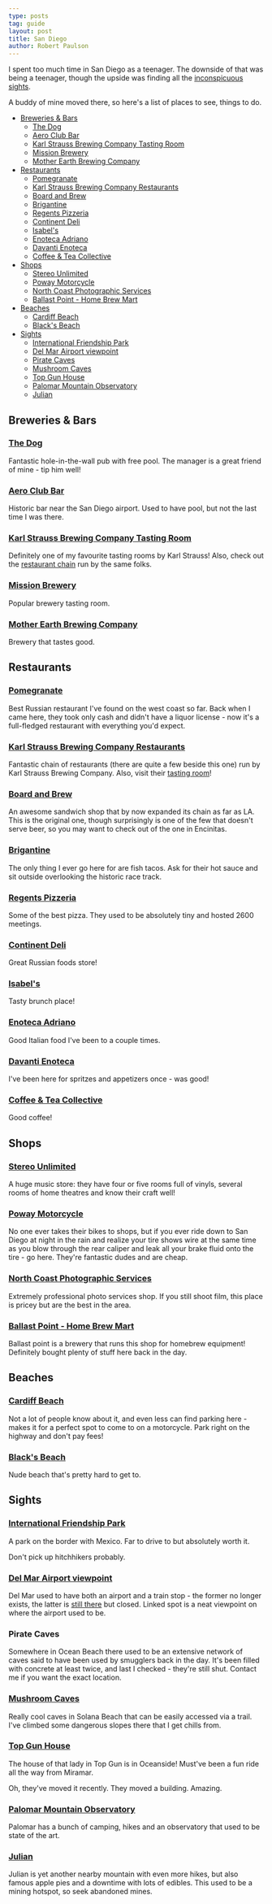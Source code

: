 ```yaml
---
type: posts
tag: guide
layout: post
title: San Diego
author: Robert Paulson
---
```

I spent too much time in San Diego as a teenager. The downside of that was being a teenager, though the upside was finding all the [inconspicuous sights](#sights).

A buddy of mine moved there, so here's a list of places to see, things to do.

<!-- toc -->

- [Breweries & Bars](#breweries--bars)
    * [The Dog](#the-dog)
    * [Aero Club Bar](#aero-club-bar)
    * [Karl Strauss Brewing Company Tasting Room](#karl-strauss-brewing-company-tasting-room)
    * [Mission Brewery](#mission-brewery)
    * [Mother Earth Brewing Company](#mother-earth-brewing-company)
- [Restaurants](#restaurants)
    * [Pomegranate](#pomegranate)
    * [Karl Strauss Brewing Company Restaurants](#karl-strauss-brewing-company-restaurants)
    * [Board and Brew](#board-and-brew)
    * [Brigantine](#brigantine)
    * [Regents Pizzeria](#regents-pizzeria)
    * [Continent Deli](#continent-deli)
    * [Isabel's](#isabels)
    * [Enoteca Adriano](#enoteca-adriano)
    * [Davanti Enoteca](#davanti-enoteca)
    * [Coffee & Tea Collective](#coffee--tea-collective)
- [Shops](#shops)
    * [Stereo Unlimited](#stereo-unlimited)
    * [Poway Motorcycle](#poway-motorcycle)
    * [North Coast Photographic Services](#north-coast-photographic-services)
    * [Ballast Point - Home Brew Mart](#ballast-point---home-brew-mart)
- [Beaches](#beaches)
    * [Cardiff Beach](#cardiff-beach)
    * [Black's Beach](#blacks-beach)
- [Sights](#sights)
    * [International Friendship Park](#international-friendship-park)
    * [Del Mar Airport viewpoint](#del-mar-airport-viewpoint)
    * [Pirate Caves](#pirate-caves)
    * [Mushroom Caves](#mushroom-caves)
    * [Top Gun House](#top-gun-house)
    * [Palomar Mountain Observatory](#palomar-mountain-observatory)
    * [Julian](#julian)

<!-- tocstop -->

## Breweries & Bars

### [The Dog](https://goo.gl/maps/3rYvBSWVd1RZUSFF6)

Fantastic hole-in-the-wall pub with free pool. The manager is a great friend of mine - tip him well!

### [Aero Club Bar](https://g.page/aeroclubbar?share)

Historic bar near the San Diego airport. Used to have pool, but not the last time I was there.

### [Karl Strauss Brewing Company Tasting Room](https://goo.gl/maps/wZQeakxYz4Zt9LjCA)

Definitely one of my favourite tasting rooms by Karl Strauss! Also, check out the [restaurant chain](#karl-strauss-brewing-company-restaurants) run by the same folks.

### [Mission Brewery](https://goo.gl/maps/dY7sPiWnAZoE3aedA)

Popular brewery tasting room.

### [Mother Earth Brewing Company](https://goo.gl/maps/MnYyY7ZQEtjajB9Y8)

Brewery that tastes good.

## Restaurants

### [Pomegranate](https://goo.gl/maps/DJTtJpD9FAYQgCLm7)

Best Russian restaurant I've found on the west coast so far. Back when I came here, they took only cash and didn't have a liquor license - now it's a full-fledged restaurant with everything you'd expect.

### [Karl Strauss Brewing Company Restaurants](https://goo.gl/maps/tW6t28qjvDxX7TUS7)

Fantastic chain of restaurants (there are quite a few beside this one) run by Karl Strauss Brewing Company. Also, visit their [tasting room](#karl-strauss-brewing-company-tasting-room)!

### [Board and Brew](https://goo.gl/maps/wnXZFQJ9quvfhWs97)

An awesome sandwich shop that by now expanded its chain as far as LA. This is the original one, though surprisingly is one of the few that doesn't serve beer, so you may want to check out of the one in Encinitas.

### [Brigantine](https://goo.gl/maps/aV3JKkm6XhyCM1i7A)

The only thing I ever go here for are fish tacos. Ask for their hot sauce and sit outside overlooking the historic race track.

### [Regents Pizzeria](https://g.page/RegentsPizzeria?share)

Some of the best pizza. They used to be absolutely tiny and hosted 2600 meetings.

### [Continent Deli](https://goo.gl/maps/eqgiMWqyd4C19HwH7)

Great Russian foods store!

### [Isabel's](https://goo.gl/maps/X4opjWbZXWAznAE69)

Tasty brunch place!

### [Enoteca Adriano](https://goo.gl/maps/gSfZhXarHMsUdbHv8)

Good Italian food I've been to a couple times.

### [Davanti Enoteca](https://g.page/davanti-enoteca-san-diego)

I've been here for spritzes and appetizers once - was good!

### [Coffee & Tea Collective](https://goo.gl/maps/ic1cK1baAW4cZUTu6)

Good coffee!

## Shops

### [Stereo Unlimited](https://g.page/stereounlimited)

A huge music store: they have four or five rooms full of vinyls, several rooms of home theatres and know their craft well!

### [Poway Motorcycle](https://goo.gl/maps/RAGFnRuuzphGZ9Ln7)

No one ever takes their bikes to shops, but if you ever ride down to San Diego at night in the rain and realize your tire shows wire at the same time as you blow through the rear caliper and leak all your brake fluid onto the tire - go here. They're fantastic dudes and are cheap.

### [North Coast Photographic Services](https://goo.gl/maps/TYzWi3sUYsZ369kP9)

Extremely professional photo services shop. If you still shoot film, this place is pricey but are the best in the area.

### [Ballast Point - Home Brew Mart](https://goo.gl/maps/kpyLjQkDgA7qF5n69)

Ballast point is a brewery that runs this shop for homebrew equipment! Definitely bought plenty of stuff here back in the day.

## Beaches

### [Cardiff Beach](https://goo.gl/maps/kBpTsrn8A5rRgbT17)

Not a lot of people know about it, and even less can find parking here - makes it for a perfect spot to come to on a motorcycle. Park right on the highway and don't pay fees!

### [Black's Beach](https://goo.gl/maps/ooznvxdd5Trnx6p8A)

Nude beach that's pretty hard to get to.

## Sights

### [International Friendship Park](https://goo.gl/maps/UFxTDoX7UB2yQ3dj6)

A park on the border with Mexico. Far to drive to but absolutely worth it.

Don't pick up hitchhikers probably.

### [Del Mar Airport viewpoint](https://goo.gl/maps/Bum5mNPDKtzrHcm56)

Del Mar used to have both an airport and a train stop - the former no longer exists, the latter is [still there](https://goo.gl/maps/A9rLGCumno358jML8) but closed. Linked spot is a neat viewpoint on where the airport used to be.

### Pirate Caves

Somewhere in Ocean Beach there used to be an extensive network of caves said to have been used by smugglers back in the day. It's been filled with concrete at least twice, and last I checked - they're still shut. Contact me if you want the exact location.

### [Mushroom Caves](https://goo.gl/maps/WLe2gRfS44AqGK2D6)

Really cool caves in Solana Beach that can be easily accessed via a trail. I've climbed some dangerous slopes there that I get chills from.

### [Top Gun House](https://goo.gl/maps/wr89DPu86sBQdjNb6)

The house of that lady in Top Gun is in Oceanside! Must've been a fun ride all the way from Miramar.

Oh, they've moved it recently. They moved a building. Amazing.

### [Palomar Mountain Observatory](https://goo.gl/maps/sX8V4VNvT8NMD1dYA)

Palomar has a bunch of camping, hikes and an observatory that used to be state of the art.

### [Julian](https://goo.gl/maps/kgnjCrgo4KpGtBuFA)

Julian is yet another nearby mountain with even more hikes, but also famous apple pies and a downtime with lots of edibles. This used to be a mining hotspot, so seek abandoned mines.
